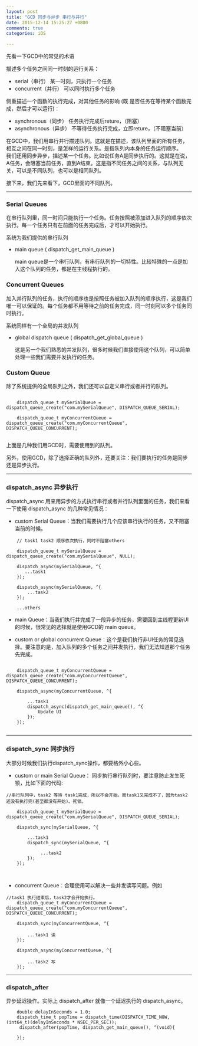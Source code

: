 ```yaml
---
layout: post
title: "GCD 同步与异步 串行与并行"
date: 2015-12-14 15:25:27 +0800
comments: true
categories: iOS

---
```



先看一下GCD中的常见的术语

描述多个任务之间同一时刻的运行关系：

* serial（串行） 某一时刻，只执行一个任务
* concurrent（并行） 可以同时执行多个任务

侧重描述一个函数的执行完成，对其他任务的影响 (既 是否任务在等待某个函数完成，然后才可以运行)：

* synchronous（同步） 任务执行完成后reture，（阻塞）
* asynchronous（异步） 不等待任务执行完成，立即reture，（不阻塞当前）

在GCD中，我们用串行并行描述队列。这就是在描述，该队列里面的所有任务，相互之间在同一时刻，是怎样的运行关系。是指队列内本身的任务运行顺序。		
我们还用同步异步，描述某一个任务。比如说任务A是同步执行的。这就是在说，A任务，会阻塞当前任务，直到A结束。这是指不同任务之间的关系，与队列无关，可以是不同队列，也可以是相同队列。

接下来，我们先来看下，GCD里面的不同队列。

---

### Serial Queues

在串行队列里，同一时间只能执行一个任务。任务按照被添加进入队列的顺序依次执行。每一个任务只有在前面的任务完成后，才可以开始执行。

系统为我们提供的串行队列

* main queue ( dispatch_get_main_queue )

	main queue是一个串行队列，有串行队列的一切特性。比较特殊的一点是加入这个队列的任务，都是在主线程执行的。

### Concurrent Queues

加入并行队列的任务，执行的顺序也是按照任务被加入队列的顺序执行，这是我们唯一可以保证的。每个任务都不用等待之前的任务完成，同一时刻可以多个任务同时执行。

系统同样有一个全局的并发队列

* global dispatch queue ( dispatch_get_global_queue )

	这是另一个我们熟悉的并发队列，很多时候我们直接使用这个队列，可以简单处理一些我们需要并发执行的任务。
	
	
### Custom Queue	

除了系统提供的全局队列之外，我们还可以自定义串行或者并行的队列。

```

	dispatch_queue_t mySerialQueue = dispatch_queue_create("com.mySerialQueue", DISPATCH_QUEUE_SERIAL);

    dispatch_queue_t myConcurrentQueue = dispatch_queue_create("com.myConcurrentQueue", DISPATCH_QUEUE_CONCURRENT);
    
```

上面是几种我们用GCD时，需要使用到的队列。

另外，使用GCD，除了选择正确的队列外，还要关注：我们要执行的任务是同步还是异步执行。


<!--
同步执行 串行queue 
		并行queue

异步执行 串行queue 
		并行queue
-->



---

### dispatch_async  异步执行

dispatch_async 用来用异步的方式执行串行或者并行队列里面的任务，我们来看一下使用 dispatch_async 的几种常见情况：

* custom Serial Queue：当我们需要执行几个应该串行执行的任务，又不阻塞当前的时候。

```
	// task1 task2 顺序依次执行，同时不阻塞others
	
    dispatch_queue_t mySerialQueue = dispatch_queue_create("com.mySerialQueue", NULL);
    
    dispatch_async(mySerialQueue, ^{
       ...task1
    });
    
    dispatch_async(mySerialQueue, ^{
		...task2
    });
    
    ...others

```

* main Queue：当我们执行并完成了一段异步的任务，需要回到主线程更新UI的时候，很常见的选择就是使用GCD的 main queue。

* custom or global concurrent Queue：这个是我们执行非UI任务的常见选择。要注意的是，加入队列的多个任务之间并发执行，我们无法知道那个任务先完成。

```
	
    dispatch_queue_t myConcurrentQueue = dispatch_queue_create("com.myConcurrentQueue", DISPATCH_QUEUE_CONCURRENT);

    dispatch_async(myConcurrentQueue, ^{
    	
    	...task1    
        dispatch_async(dispatch_get_main_queue(), ^{
           	Update UI 
        });
    });
    
```

---

### dispatch_sync 同步执行

大部分时候我们执行dispatch_sync操作，都要格外小心些。

* custom or main Serial Queue： 同步执行串行队列时，要注意防止发生死锁，比如下面的代码:

```
//串行队列中，task2 等待 task1完成，所以不会开始。而task1又完成不了，因为task2还没有执行完(甚至都没有开始)。死锁。
	
    dispatch_queue_t mySerialQueue = dispatch_queue_create("com.mySerialQueue", DISPATCH_QUEUE_SERIAL);
    
    dispatch_sync(mySerialQueue, ^{
        
        ...task1
        dispatch_sync(mySerialQueue, ^{
        	 
        	 ...task2        	 
        });
    });
    
    
```
* concurrent Queue：合理使用可以解决一些并发读写问题。例如

```
//task1 执行结束后，task2才会开始执行。
    dispatch_queue_t myConcurrentQueue = dispatch_queue_create("com.myConcurrentQueue", DISPATCH_QUEUE_CONCURRENT);

    dispatch_sync(myConcurrentQueue, ^{
        
		...task1 读
    });
    
    dispatch_async(myConcurrentQueue, ^{
        
		...task2 写
    });
```

---

### dispatch_after

异步延迟操作。实际上 dispatch_after 就像一个延迟执行的 dispatch_async。

```
	double delayInSeconds = 1.0;
    dispatch_time_t popTime = dispatch_time(DISPATCH_TIME_NOW, (int64_t)(delayInSeconds * NSEC_PER_SEC));
     dispatch_after(popTime, dispatch_get_main_queue(), ^(void){

    });
    
```
